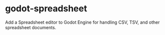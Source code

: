 # godot-spreadsheet
Add a Spreadsheet editor to Godot Engine for handling CSV, TSV, and other spreadsheet documents.
